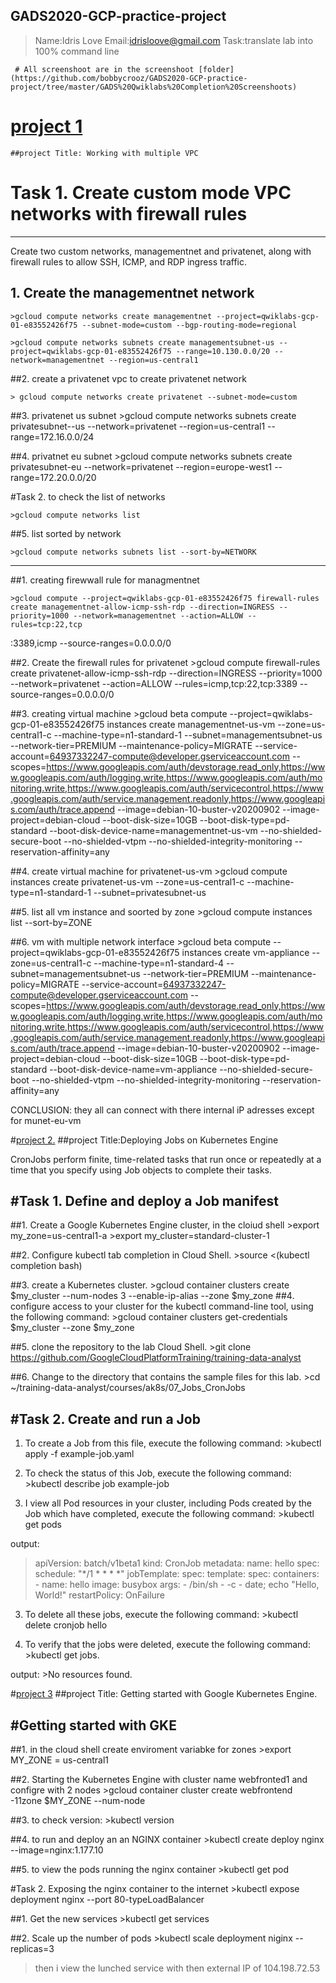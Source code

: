## GADS2020-GCP-practice-project

>Name:Idris Love
>Email:idrisloove@gmail.com
>Task:translate lab into 100% command line

     # All screenshoot are in the screenshoot [folder](https://github.com/bobbycrooz/GADS2020-GCP-practice-project/tree/master/GADS%20Qwiklabs%20Completion%20Screenshoots)

# [project 1]()
    ##project Title: Working with multiple VPC

# Task 1. Create custom mode VPC networks with firewall rules
----------------------------------------------------
Create two custom networks, managementnet and privatenet, along with firewall rules to allow SSH, ICMP, and RDP ingress traffic.
## 1. Create the managementnet network

    >gcloud compute networks create managementnet --project=qwiklabs-gcp-01-e83552426f75 --subnet-mode=custom --bgp-routing-mode=regional

    >gcloud compute networks subnets create managementsubnet-us --project=qwiklabs-gcp-01-e83552426f75 --range=10.130.0.0/20 --network=managementnet --region=us-central1


##2. create a privatenet vpc
to create privatenet network

    > gcloud compute networks create privatenet --subnet-mode=custom

##3. privatenet us subnet
    >gcloud compute networks subnets create privatesubnet--us --network=privatenet --region=us-central1 --range=172.16.0.0/24

##4. privatnet eu subnet
    >gcloud compute networks subnets create privatesubnet-eu --network=privatenet --region=europe-west1 --range=172.20.0.0/20

#Task 2. to check the list of networks

    >gcloud compute networks list

##5. list sorted by network

    >gcloud compute networks subnets list --sort-by=NETWORK
--------------------------------------------------------------

##1. creating firewwall rule for managmentnet

    >gcloud compute --project=qwiklabs-gcp-01-e83552426f75 firewall-rules create managementnet-allow-icmp-ssh-rdp --direction=INGRESS --priority=1000 --network=managementnet --action=ALLOW --rules=tcp:22,tcp
:3389,icmp --source-ranges=0.0.0.0/0


##2. Create the firewall rules for privatenet
    >gcloud compute firewall-rules create privatenet-allow-icmp-ssh-rdp --direction=INGRESS --priority=1000 --network=privatenet --action=ALLOW --rules=icmp,tcp:22,tcp:3389 --source-ranges=0.0.0.0/0


##3. creating virtual machine
    >gcloud beta compute --project=qwiklabs-gcp-01-e83552426f75 instances create managementnet-us-vm --zone=us-central1-c --machine-type=n1-standard-1 --subnet=managementsubnet-us --network-tier=PREMIUM --maintenance-policy=MIGRATE --service-account=64937332247-compute@developer.gserviceaccount.com --scopes=https://www.googleapis.com/auth/devstorage.read_only,https://www.googleapis.com/auth/logging.write,https://www.googleapis.com/auth/monitoring.write,https://www.googleapis.com/auth/servicecontrol,https://www.googleapis.com/auth/service.management.readonly,https://www.googleapis.com/auth/trace.append --image=debian-10-buster-v20200902 --image-project=debian-cloud --boot-disk-size=10GB --boot-disk-type=pd-standard --boot-disk-device-name=managementnet-us-vm --no-shielded-secure-boot --no-shielded-vtpm --no-shielded-integrity-monitoring --reservation-affinity=any


##4. create virtual machine for privatenet-us-vm
    >gcloud compute instances create privatenet-us-vm --zone=us-central1-c --machine-type=n1-standard-1 --subnet=privatesubnet-us

##5. list all vm instance and soorted by zone
    >gcloud compute instances list --sort-by=ZONE


##6. vm with multiple network interface
    >gcloud beta compute --project=qwiklabs-gcp-01-e83552426f75 instances create vm-appliance --zone=us-central1-c --machine-type=n1-standard-4 --subnet=managementsubnet-us --network-tier=PREMIUM --maintenance-policy=MIGRATE --service-account=64937332247-compute@developer.gserviceaccount.com --scopes=https://www.googleapis.com/auth/devstorage.read_only,https://www.googleapis.com/auth/logging.write,https://www.googleapis.com/auth/monitoring.write,https://www.googleapis.com/auth/servicecontrol,https://www.googleapis.com/auth/service.management.readonly,https://www.googleapis.com/auth/trace.append --image=debian-10-buster-v20200902 --image-project=debian-cloud --boot-disk-size=10GB --boot-disk-type=pd-standard --boot-disk-device-name=vm-appliance --no-shielded-secure-boot --no-shielded-vtpm --no-shielded-integrity-monitoring --reservation-affinity=any

CONCLUSION:
they all can connect with there internal iP adresses except for munet-eu-vm



#[project 2.]()
    ##project Title:Deploying Jobs on Kubernetes Engine


CronJobs perform finite, time-related tasks that run once or repeatedly at a time that you specify using Job objects to complete their tasks.

#Task 1. Define and deploy a Job manifest
-------------------------------

##1. Create a Google Kubernetes Engine cluster, in the cloiud shell 
        >export my_zone=us-central1-a
        >export my_cluster=standard-cluster-1


##2. Configure kubectl tab completion in Cloud Shell.
        >source <(kubectl completion bash)

##3. create a Kubernetes cluster.
        >gcloud container clusters create $my_cluster --num-nodes 3  --enable-ip-alias --zone $my_zone
##4. configure access to your cluster for the kubectl command-line tool, using the following command:
        >gcloud container clusters get-credentials $my_cluster --zone $my_zone

##5. clone the repository to the lab Cloud Shell.
        >git clone https://github.com/GoogleCloudPlatformTraining/training-data-analyst

##6. Change to the directory that contains the sample files for this lab.
        >cd ~/training-data-analyst/courses/ak8s/07_Jobs_CronJobs

#Task 2. Create and run a Job
----------------------------

1. To create a Job from this file, execute the following command:
        >kubectl apply -f example-job.yaml


2. To check the status of this Job, execute the following command:
        >kubectl describe job example-job

3. I view all Pod resources in your cluster, including Pods created by the Job which have completed, execute the following command:
        >kubectl get pods


output:
>apiVersion: batch/v1beta1
>kind: CronJob
>metadata:
>  name: hello
>spec:
>  schedule: "*/1 * * * *"
>  jobTemplate:
>    spec:
>      template:
>        spec:
>          containers:
>          - name: hello
>            image: busybox
>            args:
>            - /bin/sh
>            - -c
>            - date; echo "Hello, World!"
>          restartPolicy: OnFailure


3. To delete all these jobs, execute the following command:
        >kubectl delete cronjob hello

4. To verify that the jobs were deleted, execute the following command:
        >kubectl get jobs.

output:
        >No resources found.



#[project 3]()
##project Title: Getting started with Google Kubernetes Engine. 



#Getting started with GKE 
---------------------------

##1. in the cloud shell create enviroment variabke for zones
        >export MY_ZONE = us-central1

##2. Starting the Kubernetes Engine with cluster name webfronted1 and configre with 2 nodes
        >gcloud container cluster create webfrontend -11zone $MY_ZONE --num-node


##3. to check version:
        >kubectl version

##4. to run and deploy an an NGINX container
        >kubectl create deploy nginx --image=nginx:1.177.10

##5. to view the pods running the nginx container
        >kubectl get pod 

#Task 2. Exposing the nginx container to the internet
        >kubectl expose deployment nginx --port 80-typeLoadBalancer


##1. Get the new services
        >kubectl get services


##2. Scale up the number of pods
        >kubectl scale deployment niginx --replicas=3 

>then i view the lunched service with then external IP of 104.198.72.53


